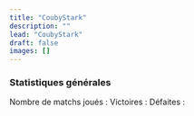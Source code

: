 ```yaml
---
title: "CoubyStark"
description: ""
lead: "CoubyStark"
draft: false
images: []
---
```


<div class="row row-cols-1 row-cols-sm-2 row-cols-md-3 pt-4 g-3">

  <div class="col">
    <div class="card shadow-sm">
      <h3>Statistiques générales</h3>
      Nombre de matchs joués :
      Victoires :
      Défaites :
    </div>
  </div>

  <div class="col">
    <div>
      <canvas id="m2000c_elos"></canvas>
    </div>
  </div>

</div>

<!-- chart.js -->
<script src="https://cdn.jsdelivr.net/npm/chart.js"></script>
<!-- jQuery 3.5.1 -->
<script src="https://cdnjs.cloudflare.com/ajax/libs/jquery/3.5.1/jquery.min.js" integrity="sha512-bLT0Qm9VnAYZDflyKcBaQ2gg0hSYNQrJ8RilYldYQ1FxQYoCLtUjuuRuZo+fjqhx/qtq/1itJ0C2ejDxltZVFg==" crossorigin="anonymous"></script>
<!-- stats pilote -->
<script src="CoubyStark.js"></script>
